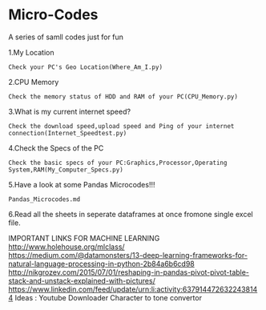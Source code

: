# Micro-Codes
A series of samll codes just for fun

1.My Location

	Check your PC's Geo Location(Where_Am_I.py)
	
2.CPU Memory

	Check the memory status of HDD and RAM of your PC(CPU_Memory.py)

3.What is my current internet speed?	

	Check the download speed,upload speed and Ping of your internet connection(Internet_Speedtest.py)

4.Check the Specs of the PC

	Check the basic specs of your PC:Graphics,Processor,Operating System,RAM(My_Computer_Specs.py)

5.Have a look at some Pandas Microcodes!!!


	Pandas_Microcodes.md

6.Read all the sheets in seperate dataframes at once fromone single excel file.


IMPORTANT LINKS FOR MACHINE LEARNING
http://www.holehouse.org/mlclass/
https://medium.com/@datamonsters/13-deep-learning-frameworks-for-natural-language-processing-in-python-2b84a6b6cd98
http://nikgrozev.com/2015/07/01/reshaping-in-pandas-pivot-pivot-table-stack-and-unstack-explained-with-pictures/
https://www.linkedin.com/feed/update/urn:li:activity:6379144726322438144
Ideas
:
Youtube Downloader
Character to tone convertor

